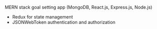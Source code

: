 MERN stack goal setting app
(MongoDB, React.js, Express.js, Node.js)
+ Redux for state management
+ JSONWebToken authentication and authorization